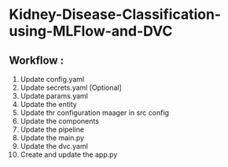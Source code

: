 # Kidney-Disease-Classification-using-MLFlow-and-DVC

## Workflow : 
1. Update config.yaml
2. Update secrets.yaml [Optional]
3. Update params.yaml
4. Update the entity
5. Update thr configuration maager in src config
6. Update the components
7. Update the pipeline
8. Update the main.py
9. Update the dvc.yaml
10. Create and update the app.py